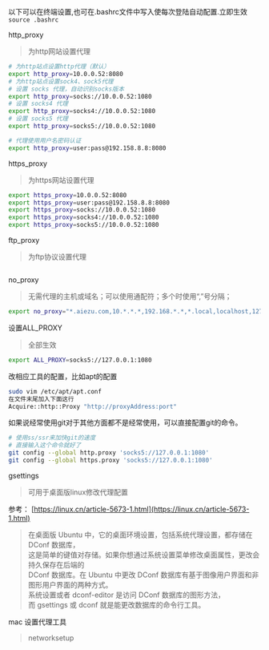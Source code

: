 
以下可以在终端设置,也可在.bashrc文件中写入使每次登陆自动配置.立即生效 `source .bashrc`

http_proxy

> 为http网站设置代理

```bash
# 为http站点设置http代理（默认）
export http_proxy=10.0.0.52:8080
# 为http站点设置sock4、sock5代理
# 设置 socks 代理，自动识别socks版本
export http_proxy=socks://10.0.0.52:1080
# 设置 socks4 代理
export http_proxy=socks4://10.0.0.52:1080
# 设置 socks5 代理
export http_proxy=socks5://10.0.0.52:1080

# 代理使用用户名密码认证
export http_proxy=user:pass@192.158.8.8:8080
```

https_proxy

> 为https网站设置代理

```bash
export https_proxy=10.0.0.52:8080
export https_proxy=user:pass@192.158.8.8:8080
export https_proxy=socks://10.0.0.52:1080
export https_proxy=socks4://10.0.0.52:1080
export https_proxy=socks5://10.0.0.52:1080
```

ftp_proxy

> 为ftp协议设置代理


```bash

```

no_proxy

> 无需代理的主机或域名；可以使用通配符；多个时使用“,”号分隔；

```bash
export no_proxy="*.aiezu.com,10.*.*.*,192.168.*.*,*.local,localhost,127.0.0.1"
```

设置ALL_PROXY

> 全部生效

```bash
export ALL_PROXY=socks5://127.0.0.1:1080
```


改相应工具的配置，比如apt的配置

```bash
sudo vim /etc/apt/apt.conf
在文件末尾加入下面这行
Acquire::http::Proxy "http://proxyAddress:port"
```

如果说经常使用git对于其他方面都不是经常使用，可以直接配置git的命令。

```bash
# 使用ss/ssr来加快git的速度
# 直接输入这个命令就好了
git config --global http.proxy 'socks5://127.0.0.1:1080' 
git config --global https.proxy 'socks5://127.0.0.1:1080'
```

gsettings

> 可用于桌面版linux修改代理配置

参考： [https://linux.cn/article-5673-1.html](https://linux.cn/article-5673-1.html)

> 在桌面版 Ubuntu 中，它的桌面环境设置，包括系统代理设置，都存储在 DConf 数据库，  
这是简单的键值对存储。如果你想通过系统设置菜单修改桌面属性，更改会持久保存在后端的  
DConf 数据库。在 Ubuntu 中更改 DConf 数据库有基于图像用户界面和非图形用户界面的两种方式。  
系统设置或者 dconf-editor 是访问 DConf 数据库的图形方法，  
而 gsettings 或 dconf 就是能更改数据库的命令行工具。


mac 设置代理工具

> networksetup
